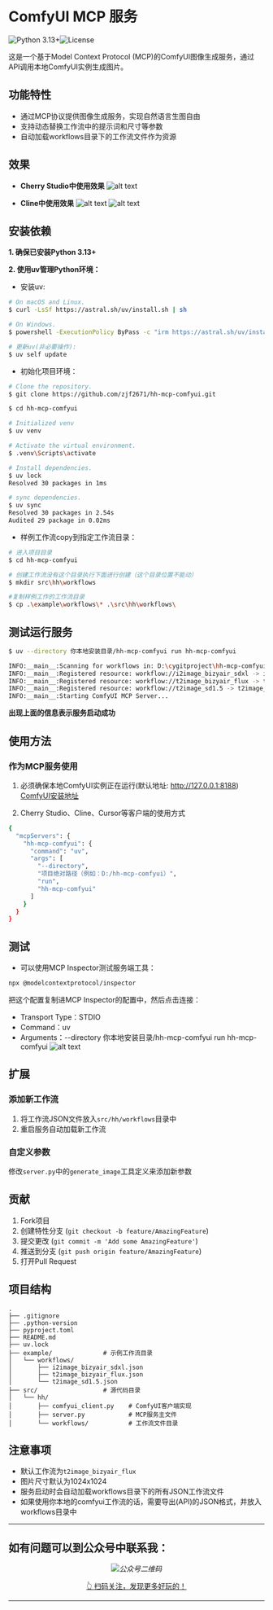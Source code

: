 # ComfyUI MCP 服务

![Python 3.13+](https://img.shields.io/badge/python-3.13+-blue.svg)![License](https://img.shields.io/badge/license-MIT-green.svg)

这是一个基于Model Context Protocol (MCP)的ComfyUI图像生成服务，通过API调用本地ComfyUI实例生成图片。

## 功能特性

- 通过MCP协议提供图像生成服务，实现自然语言生图自由
- 支持动态替换工作流中的提示词和尺寸等参数
- 自动加载workflows目录下的工作流文件作为资源
## 效果

- **Cherry Studio中使用效果**
![alt text](images/image.png)

- **Cline中使用效果**
![alt text](images/cline_gen_image.png)
![alt text](images/ComfyUI_00020_.png)

## 安装依赖

**1. 确保已安装Python 3.13+**

**2. 使用uv管理Python环境：**
- 安装uv:
```bash
# On macOS and Linux.
$ curl -LsSf https://astral.sh/uv/install.sh | sh

# On Windows.
$ powershell -ExecutionPolicy ByPass -c "irm https://astral.sh/uv/install.ps1 | iex"

# 更新uv(非必要操作):
$ uv self update

```
- 初始化项目环境：
```bash
# Clone the repository.
$ git clone https://github.com/zjf2671/hh-mcp-comfyui.git

$ cd hh-mcp-comfyui

# Initialized venv
$ uv venv

# Activate the virtual environment.
$ .venv\Scripts\activate

# Install dependencies.
$ uv lock
Resolved 30 packages in 1ms

# sync dependencies.
$ uv sync
Resolved 30 packages in 2.54s
Audited 29 package in 0.02ms

```
- 样例工作流copy到指定工作流目录：
```bash
# 进入项目目录
$ cd hh-mcp-comfyui

# 创建工作流没有这个目录执行下面进行创建（这个目录位置不能动）
$ mkdir src\hh\workflows

#复制样例工作的工作流目录
$ cp .\example\workflows\* .\src\hh\workflows\

```

## 测试运行服务

```bash
$ uv --directory 你本地安装目录/hh-mcp-comfyui run hh-mcp-comfyui

INFO:__main__:Scanning for workflows in: D:\cygitproject\hh-mcp-comfyui\src\hh\workflows
INFO:__main__:Registered resource: workflow://i2image_bizyair_sdxl -> i2image_bizyair_sdxl.json
INFO:__main__:Registered resource: workflow://t2image_bizyair_flux -> t2image_bizyair_flux.json
INFO:__main__:Registered resource: workflow://t2image_sd1.5 -> t2image_sd1.5.json
INFO:__main__:Starting ComfyUI MCP Server...
```
**出现上面的信息表示服务启动成功**

## 使用方法

### 作为MCP服务使用

1. 必须确保本地ComfyUI实例正在运行(默认地址: http://127.0.0.1:8188)
[ComfyUI安装地址](https://github.com/comfyanonymous/ComfyUI.git)

2. Cherry Studio、Cline、Cursor等客户端的使用方式
```bash
{
  "mcpServers": {
    "hh-mcp-comfyui": {
      "command": "uv",
      "args": [
        "--directory",
        "项目绝对路径（例如：D:/hh-mcp-comfyui）",
        "run",
        "hh-mcp-comfyui"
      ]
    }
  }
}
```

## 测试

- 可以使用MCP Inspector测试服务端工具：
```bash
npx @modelcontextprotocol/inspector
```
把这个配置复制进MCP Inspector的配置中，然后点击连接：
- Transport Type：STDIO
- Command：uv 
- Arguments：--directory 你本地安装目录/hh-mcp-comfyui run hh-mcp-comfyui
![alt text](images/image-1.png)

## 扩展

### 添加新工作流

1. 将工作流JSON文件放入`src/hh/workflows`目录中
2. 重启服务自动加载新工作流

### 自定义参数

修改`server.py`中的`generate_image`工具定义来添加新参数

## 贡献

1. Fork项目
2. 创建特性分支 (`git checkout -b feature/AmazingFeature`)
3. 提交更改 (`git commit -m 'Add some AmazingFeature'`)
4. 推送到分支 (`git push origin feature/AmazingFeature`)
5. 打开Pull Request

## 项目结构

```
.
├── .gitignore
├── .python-version
├── pyproject.toml
├── README.md
├── uv.lock
├── example/              # 示例工作流目录
│   └── workflows/
│       ├── i2image_bizyair_sdxl.json
│       ├── t2image_bizyair_flux.json
│       └── t2image_sd1.5.json
├── src/                  # 源代码目录
│   └── hh/
│       ├── comfyui_client.py    # ComfyUI客户端实现
│       ├── server.py            # MCP服务主文件
│       └── workflows/           # 工作流文件目录
```

## 注意事项

- 默认工作流为`t2image_bizyair_flux`
- 图片尺寸默认为1024x1024
- 服务启动时会自动加载workflows目录下的所有JSON工作流文件
- 如果使用你本地的comfyui工作流的话，需要导出(API)的JSON格式，并放入workflows目录中

---
## 如有问题可以到公众号中联系我：

*<center>![公众号二维码](https://image.harryzhang.site/2025/04/image-1-5ac2e62b072e6f1d6eb4e3638634094c.png)</center>*

<center><u>👆 扫码关注，发现更多好玩的！</u></center>

---
